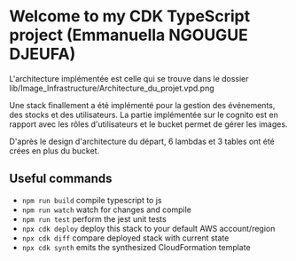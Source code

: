 # Welcome to my CDK TypeScript project  (Emmanuella NGOUGUE DJEUFA)

L'architecture implémentée est celle qui se trouve dans le dossier lib/Image_Infrastructure/Architecture_du_projet.vpd.png

Une stack finallement a été implémenté pour la gestion des événements, des stocks et des utilisateurs.
La partie implémentée sur le cognito est en rapport avec les rôles d'utilisateurs et le bucket permet de gérer les images.

D'après le design d'architecture du départ, 6 lambdas et 3 tables ont été crées en plus du bucket.


## Useful commands

* `npm run build`   compile typescript to js
* `npm run watch`   watch for changes and compile
* `npm run test`    perform the jest unit tests
* `npx cdk deploy`  deploy this stack to your default AWS account/region
* `npx cdk diff`    compare deployed stack with current state
* `npx cdk synth`   emits the synthesized CloudFormation template
